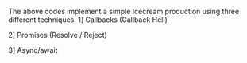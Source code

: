 The above codes implement a simple Icecream production using three different techniques:
1] Callbacks (Callback Hell)

2] Promises (Resolve / Reject)

3] Async/await
